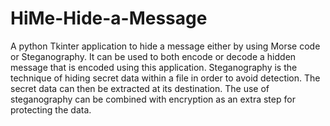# HiMe-Hide-a-Message
A python Tkinter application to hide a message either by using Morse code or Steganography. 
It can be used to both encode or decode a hidden message that is encoded using this application.
Steganography is the technique of hiding secret data within a file in order to avoid detection. The secret data can then be extracted at its destination. The use of steganography can be combined with encryption as an extra step for protecting the data. 
